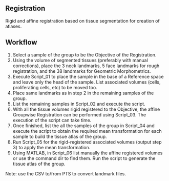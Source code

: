 ## Registration

Rigid and affine registration based on tissue segmentation for creation of atlases.

## Workflow

1. Select a sample of the group to be the Objective of the Registration.
2. Using the volume of segmented tissues (preferably with manual corrections), place the 3 neck landmarks, 5 face landmarks for rough registration, and the 38 landmarks for Geometric Morphometrics.
3. Execute Script_01 to place the sample in the base of a Reference space and leave only the head of the sample. List associated volumes (cells, proliferating cells, etc) to be moved too.
4. Place same landmarks as in step 2 in the remaining samples of the group.
5. List the remaining samples in Script_02 and execute the script.
6. With all the tissue volumes rigid registered to the Objective, the affine Groupwise Registration can be performed using Script_03. The execution of the script can take time.
7. Once finished, list the all the samples of the group in Script_04 and execute the script to obtain the required mean transformation for each sample to build the tissue atlas of the group.
8. Run Script_05 for the rigid-registered associated volumes (output step 3) to apply the mean transformation.
9. Using MATLAB, in Script_06 list manually the affine registered volumes or use the command dir to find them. Run the script to generate the tissue atlas of the group.

Note: use the CSV to/from PTS to convert landmark files.
